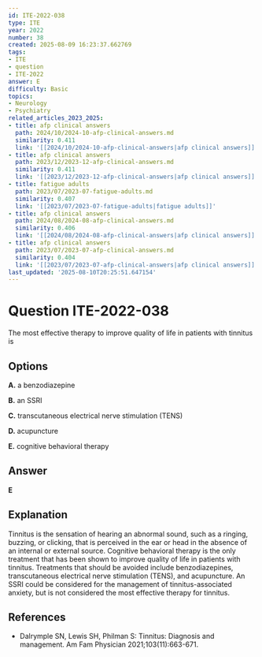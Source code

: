 ```yaml
---
id: ITE-2022-038
type: ITE
year: 2022
number: 38
created: 2025-08-09 16:23:37.662769
tags:
- ITE
- question
- ITE-2022
answer: E
difficulty: Basic
topics:
- Neurology
- Psychiatry
related_articles_2023_2025:
- title: afp clinical answers
  path: 2024/10/2024-10-afp-clinical-answers.md
  similarity: 0.411
  link: '[[2024/10/2024-10-afp-clinical-answers|afp clinical answers]]'
- title: afp clinical answers
  path: 2023/12/2023-12-afp-clinical-answers.md
  similarity: 0.411
  link: '[[2023/12/2023-12-afp-clinical-answers|afp clinical answers]]'
- title: fatigue adults
  path: 2023/07/2023-07-fatigue-adults.md
  similarity: 0.407
  link: '[[2023/07/2023-07-fatigue-adults|fatigue adults]]'
- title: afp clinical answers
  path: 2024/08/2024-08-afp-clinical-answers.md
  similarity: 0.406
  link: '[[2024/08/2024-08-afp-clinical-answers|afp clinical answers]]'
- title: afp clinical answers
  path: 2023/07/2023-07-afp-clinical-answers.md
  similarity: 0.404
  link: '[[2023/07/2023-07-afp-clinical-answers|afp clinical answers]]'
last_updated: '2025-08-10T20:25:51.647154'
---
```


# Question ITE-2022-038

The most effective therapy to improve quality of life in patients with tinnitus is

## Options

**A.** a benzodiazepine

**B.** an SSRI

**C.** transcutaneous electrical nerve stimulation (TENS)

**D.** acupuncture

**E.** cognitive behavioral therapy

## Answer

**E**

## Explanation

Tinnitus is the sensation of hearing an abnormal sound, such as a ringing, buzzing, or clicking, that is perceived in the ear or head in the absence of an internal or external source. Cognitive behavioral therapy is the only treatment that has been shown to improve quality of life in patients with tinnitus. Treatments that should be avoided include benzodiazepines, transcutaneous electrical nerve stimulation (TENS), and acupuncture. An SSRI could be considered for the management of tinnitus-associated anxiety, but is not considered the most effective therapy for tinnitus.

## References

- Dalrymple SN, Lewis SH, Philman S: Tinnitus: Diagnosis and management. Am Fam Physician 2021;103(11):663-671.
